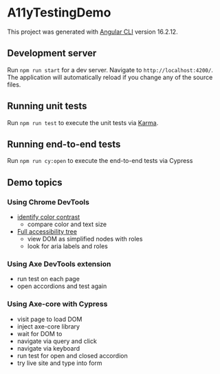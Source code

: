 # A11yTestingDemo

This project was generated with [Angular CLI](https://github.com/angular/angular-cli) version 16.2.12.

## Development server

Run `npm run start` for a dev server. Navigate to `http://localhost:4200/`. The application will automatically reload if you change any of the source files.

## Running unit tests

Run `npm run test` to execute the unit tests via [Karma](https://karma-runner.github.io).

## Running end-to-end tests

Run `npm run cy:open` to execute the end-to-end tests via Cypress

## Demo topics

### Using Chrome DevTools
- [identify color contrast](https://developer.chrome.com/docs/devtools/css/color#fix-contrast)
  - compare color and text size
- [Full accessibility tree](https://developer.chrome.com/blog/full-accessibility-tree#full_accessibility_tree_in_devtools)
  - view DOM as simplified nodes with roles
  - look for aria labels and roles
  

### Using Axe DevTools extension
- run test on each page
- open accordions and test again

### Using Axe-core with Cypress 
- visit page to load DOM
- inject axe-core library
- wait for DOM to
- navigate via query and click
- navigate via keyboard
- run test for open and closed accordion
- try live site and type into form
